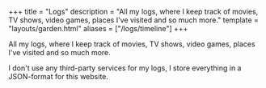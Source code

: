 +++
title = "Logs"
description = "All my logs, where I keep track of movies, TV shows, video games, places I've visited and so much more."
template = "layouts/garden.html"
aliases = ["/logs/timeline"]
+++

All my logs, where I keep track of movies, TV shows, video games, places I've
visited and so much more.

I don't use any third-party services for my logs, I store everything in a
JSON-format for this website.
